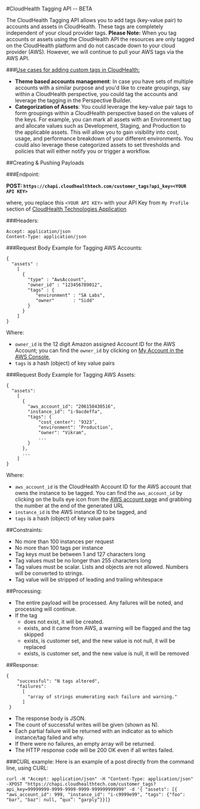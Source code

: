 #CloudHealth Tagging API -- BETA

The CloudHealth Tagging API allows you to add tags (key-value pair) to accounts and assets in CloudHealth. These tags are completely independent of your cloud provider tags. **Please Note:** When you tag accounts or assets using the CloudHealth API the resources are only tagged on the CloudHealth platform and do not cascade down to your cloud provider (AWS). However, we will continue to pull your AWS tags via the AWS API. 
 
###<u>Use cases for adding custom tags in CloudHealth:</u> 
 
* **Theme based accounts management**: In case you have sets of multiple accounts with a similar purpose and you'd like to create groupings, say within a CloudHealth perspective, you could tag the accounts and leverage the tagging in the Perspective Builder.  
* **Categorization of Assets**: You could leverage the key-value pair tags to form groupings within a CloudHealth perspective based on the values of the keys. For example, you can mark all assets with an Environment tag and allocate values such as Development, Staging, and Production to the applicable assets. This will allow you to gain visibility into cost, usage, and performance breakdown of your different environments. You could also leverage these categorized assets to set thresholds and policies that will either notify you or trigger a workflow.


##Creating & Pushing Payloads

###Endpoint:

**POST: `https://chapi.cloudhealthtech.com/customer_tags?api_key=<YOUR API KEY>`**


where, you replace this `<YOUR API KEY>` with your API Key from `My Profile` section of [CloudHealth Technologies Application](https://apps.cloudhealthtech.com)

###Headers:
<pre><code>Accept: application/json
Content-Type: application/json
</code></pre> 

###Request Body Example for Tagging AWS Accounts:
<pre><code>{
  "assets" :
    [
      {
        "type" : "AwsAccount",
        "owner_id" : "123456789012",
        "tags" : {
           "environment" : "SA Labs",
           "owner"       : "Sidd"
        }
      }
    ]
}
</code></pre>

Where:
  
* `owner_id` is the 12 digit Amazon assigned Account ID for the AWS Account; you can find the `owner_id` by clicking on [My Account in the AWS Console](https://console.aws.amazon.com/billing/home#/account),
* `tags` is a hash (object) of key value pairs

###Request Body Example for Tagging AWS Assets:
<pre><code>{
  "assets":
    [
      {
        "aws_account_id": "206158430516",
        "instance_id": "i-9acdeffa",
        "tags": {
            "cost_center": ‘9323’,
            "environment": ‘Production’,
            "owner": "Vikram",
            ...
        }
      },
      ...
    ]
}</code></pre>  
  

Where:  

* `aws_account_id` is the CloudHealth Account ID for the AWS account that owns the instance to be tagged. You can find the `aws_account_id` by clicking on the bulls eye icon from the [AWS account page](https://apps.cloudhealthtech.com/aws_accounts/) and grabbing the number at the end of the generated URL 
* `instance_id` is the AWS instance ID to be tagged, and
* `tags` is a hash (object) of key value pairs

##Constraints:  

* No more than 100 instances per request
* No more than 100 tags per instance
* Tag keys must be between 1 and 127 characters long
* Tag values must be no longer than 255 characters long
* Tag values must be scalar.  Lists and objects are not allowed. Numbers will be converted to strings.
* Tag value will be stripped of leading and trailing whitespace
	
##Processing:  

* The entire payload will be processed.  Any failures will be noted, and processing will continue.
* If the tag 
  * does not exist, it will be created.
  * exists, and it came from AWS, a warning will be flagged and the tag skipped
  * exists, is customer set, and the new value is not null, it will be replaced
  * exists, is customer set, and the new value is null, it will be removed

##Response:
<pre><code>{
	"successful": "N tags altered",
	"failures":
	  [
	    "array of strings enumerating each failure and warning."
	  ]
 }
</code></pre>

* The response body is JSON.
* The count of successful writes will be given (shown as N).
* Each partial failure will be returned with an indicator as to which instance/tag failed and why.
* If there were no failures, an empty array will be returned.
* The HTTP response code will be 200 OK even if all writes failed.


###CURL example:
Here is an example of a post directly from the command line, using CURL:   
<pre><code>curl -H "Accept: application/json" -H "Content-Type: application/json" -XPOST "https://chapi.cloudhealthtech.com/customer_tags?api_key=99999999-9999-9999-9999-999999999999" -d '{ "assets": [{ "aws_account_id": 999, "instance_id": "i-c9999e99", "tags": {"foo": "bar", "baz": null, “qux”: “garply”}}]}</code></pre>
